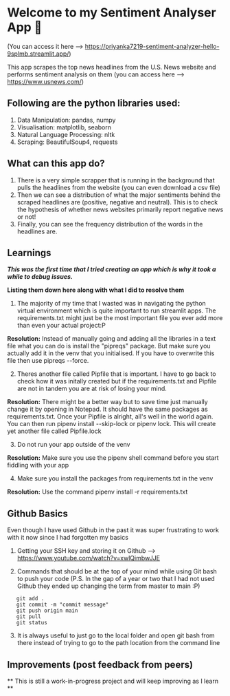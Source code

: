 # Welcome to my Sentiment Analyser App 👋

(You can access it here --> https://priyanka7219-sentiment-analyzer-hello-9splmb.streamlit.app/)

This app scrapes the top news headlines from the U.S. News website and performs sentiment analysis on them (you can access here --> https://www.usnews.com/)

## Following are the python libraries used:

1. Data Manipulation: pandas, numpy
2. Visualisation: matplotlib, seaborn
3. Natural Language Processing: nltk
4. Scraping: BeautifulSoup4, requests

## What can this app do?

1. There is a very simple scrapper that is running in the background that pulls the headlines from the website (you can even download a csv file)
2. Then we can see a distribution of what the major sentiments behind the scraped headlines are (positive, negative and neutral). This is to check the hypothesis of whether news websites primarily report negative news or not!
3. Finally, you can see the frequency distribution of the words in the headlines are.


## Learnings ##

***This was the first time that I tried creating an app which is why it took a while to debug issues.***

**Listing them down here along with what I did to resolve them**


1. The majority of my time that I wasted was in navigating the python virtual environment which is quite important to run streamlit apps. The requirements.txt might just be the most important file you ever add more than even your actual project:P

**Resolution:** Instead of manually going and adding all the libraries in a text file what you can do is install the "pipreqs" package. But make sure you actually add it in the venv that you initialised. If you have to overwrite this file then use pipreqs --force.

2. Theres another file called Pipfile that is important. I have to go back to check how it was initally created but if the requirements.txt and Pipfile are not in tandem you are at risk of losing your mind.

**Resolution:** There might be a better way but to save time just manually change it by opening in Notepad. It should have the same packages as requirements.txt. Once your Pipfile is alright, all's well in the world again. You can then run pipenv install --skip-lock or pipenv lock. This will create yet another file called Pipfile.lock

3. Do not run your app outside of the venv

**Resolution:** Make sure you use the pipenv shell command before you start fiddling with your app

4. Make sure you install the packages from requirements.txt in the venv

**Resolution:** Use the command pipenv install -r requirements.txt


## Github Basics

Even though I have used Github in the past it was super frustrating to work with it now since I had forgotten my basics

1. Getting your SSH key and storing it on Github --> https://www.youtube.com/watch?v=xwlQimbwJJE

2. Commands that should be at the top of your mind while using Git bash to push your code (P.S. In the gap of a year or two that I had not used Github they ended up changing the term from master to main :P)

```
   git add .
   git commit -m "commit message"
   git push origin main
   git pull
   git status
```


3. It is always useful to just go to the local folder and open git bash from there instead of trying to go to the path location from the command line
  

## Improvements (post feedback from peers)

** This is still a work-in-progress project and will keep improving as I learn **
